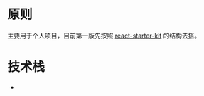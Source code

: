 # 原则

主要用于个人项目，目前第一版先按照 [react-starter-kit](https://github.com/kriasoft/react-starter-kit) 的结构去搭。

# 技术栈

-
